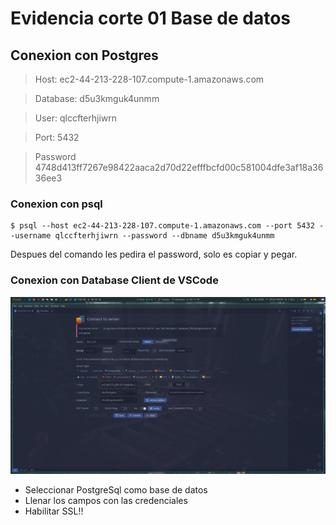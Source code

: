 # Evidencia corte 01 Base de datos

## Conexion con Postgres

> Host: ec2-44-213-228-107.compute-1.amazonaws.com

> Database: d5u3kmguk4unmm

> User: qlccfterhjiwrn

> Port: 5432

> Password 4748d413ff7267e98422aaca2d70d22efffbcfd00c581004dfe3af18a3636ee3

### Conexion con psql
```
$ psql --host ec2-44-213-228-107.compute-1.amazonaws.com --port 5432 --username qlccfterhjiwrn --password --dbname d5u3kmguk4unmm
```
Despues del comando les pedira el password, solo es copiar y pegar.

### Conexion con Database Client de VSCode

![](src/BDCode.png)

* Seleccionar PostgreSql como base de datos
* Llenar los campos con las credenciales
* Habilitar SSL!!